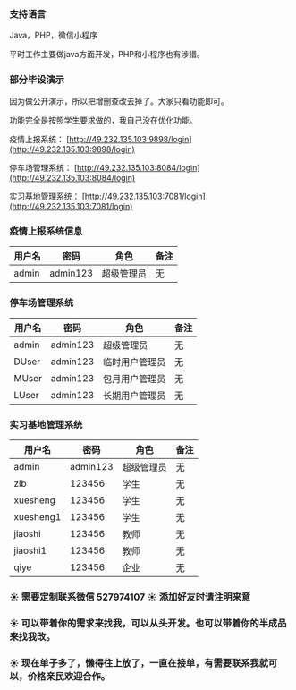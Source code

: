 ### 支持语言

Java，PHP，微信小程序

平时工作主要做java方面开发，PHP和小程序也有涉猎。


### 部分毕设演示

因为做公开演示，所以把增删查改去掉了。大家只看功能即可。

功能完全是按照学生要求做的，我自己没在优化功能。

疫情上报系统： [http://49.232.135.103:9898/login](http://49.232.135.103:9898/login)

停车场管理系统： [http://49.232.135.103:8084/login](http://49.232.135.103:8084/login)

实习基地管理系统： [http://49.232.135.103:7081/login](http://49.232.135.103:7081/login)




### 疫情上报系统信息

|用户名                    | 密码                                    | 角色                   |备注|
| ----------------------- | -------------------------------------- | -------------------------- | --- |
|admin                    |admin123                                 |  超级管理员                   |无 |

 


### 停车场管理系统

|用户名                    | 密码                                    | 角色                   |备注|
| ----------------------- | -------------------------------------- | -------------------------- | --- |
|admin                    |admin123                                 |  超级管理员                |无 |
|DUser                    |admin123                                 |  临时用户管理员            |无 |
|MUser                    |admin123                                 |  包月用户管理员            |无 |
|LUser                    |admin123                                 |  长期用户管理员            |无 |


### 实习基地管理系统

|用户名                    | 密码                                    | 角色                   |备注|
| ----------------------- | -------------------------------------- | -------------------------- | --- |
|admin                    |admin123                                 |  超级管理员                |无 |
|zlb                      |123456                                   |  学生                      |无 |
|xuesheng                 |123456                                   |  学生                      |无 |
|xuesheng1                |123456                                   |  学生                      |无 |
|jiaoshi                  |123456                                   |  教师                      |无 |
|jiaoshi1                 |123456                                   |  教师                      |无 |
|qiye                     |123456                                   |  企业                      |无 |

### :sunny: 需要定制联系微信 527974107 :sunny: 添加好友时请注明来意

### :sunny: 可以带着你的需求来找我，可以从头开发。也可以带着你的半成品来找我改。

### :sunny: 现在单子多了，懒得往上放了，一直在接单，有需要联系我就可以，价格亲民欢迎合作。
